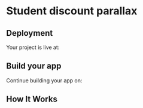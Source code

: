 # Student discount parallax



## Deployment

Your project is live at:


## Build your app

Continue building your app on:


## How It Works
